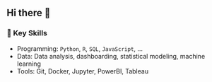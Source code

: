## Hi there 👋

### 🔑 Key Skills
- Programming: `Python`, `R`, `SQL`, `JavaScript`, …  
- Data: Data analysis, dashboarding, statistical modeling, machine learning  
- Tools: Git, Docker, Jupyter, PowerBI, Tableau

<!--
**NikolaZizic/NikolaZizic** is a ✨ _special_ ✨ repository because its `README.md` (this file) appears on your GitHub profile.

Here are some ideas to get you started:

- 🔭 I’m currently working on ...
- 🌱 I’m currently learning ...
- 👯 I’m looking to collaborate on ...
- 🤔 I’m looking for help with ...
- 💬 Ask me about ...
- 📫 How to reach me: ...
- 😄 Pronouns: ...
- ⚡ Fun fact: ...
-->
